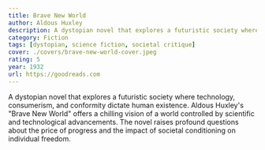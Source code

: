 ```yaml
---
title: Brave New World
author: Aldous Huxley
description: A dystopian novel that explores a futuristic society where technology, consumerism, and conformity dictate human existence.
category: Fiction
tags: [dystopian, science fiction, societal critique]
cover: ./covers/brave-new-world-cover.jpeg
rating: 5
year: 1932
url: https://goodreads.com
---
```


A dystopian novel that explores a futuristic society where technology, consumerism, and conformity dictate human existence. Aldous Huxley's "Brave New World" offers a chilling vision of a world controlled by scientific and technological advancements. The novel raises profound questions about the price of progress and the impact of societal conditioning on individual freedom.
